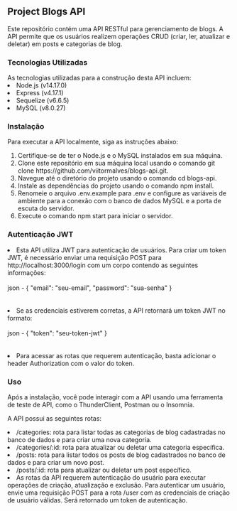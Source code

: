 <h2 align="left">Project Blogs API</h2>
Este repositório contém uma API RESTful para gerenciamento de blogs. A API permite que os usuários realizem operações CRUD (criar, ler, atualizar e deletar) em posts e categorias de blog.

<h3 align="left">Tecnologias Utilizadas</h3>
As tecnologias utilizadas para a construção desta API incluem:

<li>Node.js (v14.17.0)</li>
<li>Express (v4.17.1)</li>
<li>Sequelize (v6.6.5)</li>
<li>MySQL (v8.0.27)</li>

<h3 align="left">Instalação</h3>
Para executar a API localmente, siga as instruções abaixo:
<ol>
<li>Certifique-se de ter o Node.js e o MySQL instalados em sua máquina.</li>
<li>Clone este repositório em sua máquina local usando o comando git clone https://github.com/viitormalves/blogs-api.git.</li>
<li>Navegue até o diretório do projeto usando o comando cd blogs-api.</li>
<li>Instale as dependências do projeto usando o comando npm install.</li>
<li>Renomeie o arquivo .env.example para .env e configure as variáveis de ambiente para a conexão com o banco de dados MySQL e a porta de escuta do servidor.</li>
<li>Execute o comando npm start para iniciar o servidor.</li>
</ol>

<h3 align="left">Autenticação JWT</h3>
<li>Esta API utiliza JWT para autenticação de usuários. Para criar um token JWT, é necessário enviar uma requisição POST para http://localhost:3000/login com um corpo contendo as seguintes informações:</li>
<br>
json - { "email": "seu-email", "password": "sua-senha" }
<br>
<br>
<br>
<li>Se as credenciais estiverem corretas, a API retornará um token JWT no formato:</li>
<br>
json - { "token": "seu-token-jwt" }
<br>
<br>
<br>

<li>Para acessar as rotas que requerem autenticação, basta adicionar o header Authorization com o valor do token.</li>

<h3 align="left">Uso</h3>
Após a instalação, você pode interagir com a API usando uma ferramenta de teste de API, como o ThunderClient, Postman ou o Insomnia.

A API possui as seguintes rotas:

<li>/categories: rota para listar todas as categorias de blog cadastradas no banco de dados e para criar uma nova categoria.</li>
<li>/categories/:id: rota para atualizar ou deletar uma categoria específica.</li>
<li>/posts: rota para listar todos os posts de blog cadastrados no banco de dados e para criar um novo post.</li>
<li>/posts/:id: rota para atualizar ou deletar um post específico.</li>
<li>As rotas da API requerem autenticação do usuário para executar operações de criação, atualização e exclusão. Para autenticar um usuário, envie uma requisição POST para a rota /user com as credenciais de criação de usuário válidas. Será retornado um token de autenticação.</li>

